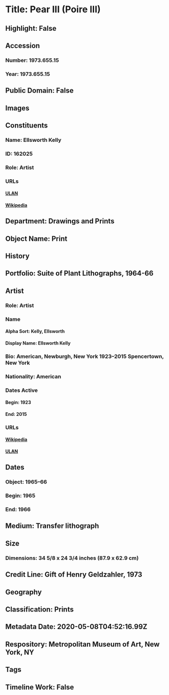 # Title: Pear III (Poire III)
## Highlight: False
## Accession
### Number: 1973.655.15
### Year: 1973.655.15
## Public Domain: False
## Images
## Constituents
### Name: Ellsworth Kelly
### ID: 162025
### Role: Artist
### URLs
#### [ULAN](http://vocab.getty.edu/page/ulan/500004975)
#### [Wikipedia](https://www.wikidata.org/wiki/Q544899)
## Department: Drawings and Prints
## Object Name: Print
## History
## Portfolio: Suite of Plant Lithographs, 1964-66
## Artist
### Role: Artist
### Name
#### Alpha Sort: Kelly, Ellsworth
#### Display Name: Ellsworth Kelly
### Bio: American, Newburgh, New York 1923–2015 Spencertown, New York
### Nationality: American
### Dates Active
#### Begin: 1923
#### End: 2015
### URLs
#### [Wikipedia](https://www.wikidata.org/wiki/Q544899)
#### [ULAN](http://vocab.getty.edu/page/ulan/500004975)
## Dates
### Object: 1965–66
### Begin: 1965
### End: 1966
## Medium: Transfer lithograph
## Size
### Dimensions: 34 5/8 x 24 3/4 inches (87.9 x 62.9 cm)
## Credit Line: Gift of Henry Geldzahler, 1973
## Geography
## Classification: Prints
## Metadata Date: 2020-05-08T04:52:16.99Z
## Respository: Metropolitan Museum of Art, New York, NY
## Tags
## Timeline Work: False